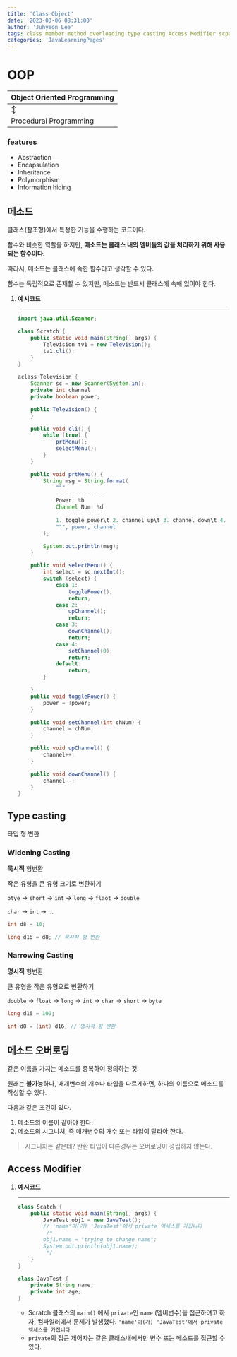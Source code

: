 ```yaml
---
title: 'Class Object'
date: '2023-03-06 08:31:00'
author: 'Juhyeon Lee'
tags: class member method overloading type casting Access Modifier scpark
categories: 'JavaLearningPages'
---
```


# OOP


| Object Oriented Programming |
| --------------------------- |
| ↕️                          |
| Procedural Programming      |


### features

- Abstraction
- Encapsulation
- Inheritance
- Polymorphism
- Information hiding

## 메소드


클래스(참조형)에서 특정한 기능을 수행하는 코드이다.


함수와 비슷한 역할을 하지만,
**메소드는 클래스 내의 멤버들의 값을 처리하기 위해 사용되는 함수이다.**


따라서, 메소드는 클래스에 속한 함수라고 생각할 수 있다.


함수는 독립적으로 존재할 수 있지만, 메소드는 반드시 클래스에 속해 있어야 한다.

1. **예시코드**

	---


	```java
	import java.util.Scanner;
	
	class Scratch {
	    public static void main(String[] args) {
	        Television tv1 = new Television();
	        tv1.cli();
	    }
	}
	
	aclass Television {
	    Scanner sc = new Scanner(System.in);
	    private int channel
	    private boolean power;
	
	    public Television() {
	    }
	
	    public void cli() {
	        while (true) {
	            prtMenu();
	            selectMenu();
	        }
	    }
	
	    public void prtMenu() {
	        String msg = String.format(
	            """
	            ----------------
	            Power: %b
	            Channel Num: %d
	            ----------------
	            1. toggle power\t 2. channel up\t 3. channel down\t 4. set channel
	            """, power, channel
	        );
	
	        System.out.println(msg);
	    }
	
	    public void selectMenu() {
	        int select = sc.nextInt();
	        switch (select) {
	            case 1:
	                togglePower();
	                return;
	            case 2:
	                upChannel();
	                return;
	            case 3:
	                downChannel();
	                return;
	            case 4:
	                setChannel(0);
	                return;
	            default:
	                return;
	        }
	
	    }
	    public void togglePower() {
	        power = !power;
	    }
	
	    public void setChannel(int chNum) {
	        channel = chNum;
	    }
	
	    public void upChannel() {
	        channel++;
	    }
	
	    public void downChannel() {
	        channel--;
	    }
	}
	```


## Type casting 


타입 형 변환 


### Widening Casting


**묵시적** 형변환


작은 유형을 큰 유형 크기로 변환하기


`btye` → `short` → `int` → `long` → `flaot` → `double`


`char` → `int` → …


```java
int d8 = 10;

long d16 = d8; // 묵시적 형 변환
```


### Narrowing Casting


**명시적** 형변환


큰 유형을 작은 유형으로 변환하기


 `double` → `float` → `long` → `int` → `char` → `short` → `byte`


```java
long d16 = 100;

int d8 = (int) d16; // 명시적 형 변환
```


## 메소드 오버로딩


같은 이름을 가지는 메소드를 중복하여 정의하는 것.


원래는 **불가능**하나,
매개변수의 개수나 타입을 다르게하면, 하나의 이름으로 메소드를 작성할 수 있다.


다음과 같은 조건이 있다.

1. 메소드의 이름이 같아야 한다.
2. 메소드의 시그니처, 즉 매개변수의 개수 또는 타입이 달라야 한다.

> 시그니처는 같은데? 반환 타입이 다른경우는 오버로딩이 성립하지 않는다.


## Access Modifier

1. **예시코드**

	---


	```java
	class Scatch {
	    public static void main(String[] args) {
	        JavaTest obj1 = new JavaTest();
	        // 'name'이(가) 'JavaTest'에서 private 액세스를 가집니다
	         /*
	        obj1.name = "trying to change name";
	        System.out.println(obj1.name);
	         */
	    }
	}
	
	class JavaTest {
	    private String name;
	    private int age;
	}
	```

	- Scratch 클래스의 `main()` 에서 `private`인 `name` (멤버변수)을 접근하려고 하자, 컴파일러에서 문제가 발생했다.
	`'name'이(가) 'JavaTest'에서 private 액세스를 가집니다`
	- `private`의 접근 제어자는 같은 클래스내에서만 변수 또는 메소드를 접근할 수 있다.
